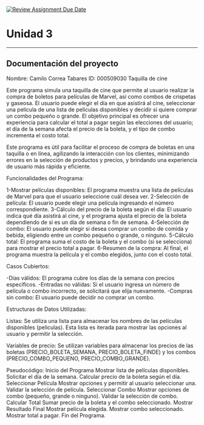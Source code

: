 [![Review Assignment Due Date](https://classroom.github.com/assets/deadline-readme-button-22041afd0340ce965d47ae6ef1cefeee28c7c493a6346c4f15d667ab976d596c.svg)](https://classroom.github.com/a/MuElT52l)
# Unidad 3
---
## Documentación del proyecto
Nombre:  Camilo Correa Tabares
ID:  000509030
    Taquilla de cine

Este programa simula una taquilla de cine que permite al usuario realizar la compra de boletos para películas de Marvel, así como combos de crispetas y gaseosa. El usuario puede elegir el día en que asistirá al cine, seleccionar una película de una lista de películas disponibles y decidir si quiere comprar un combo pequeño o grande.
El objetivo principal es ofrecer una experiencia para calcular el total a pagar según las elecciones del usuario; el día de la semana afecta el precio de la boleta, y el tipo de combo incrementa el costo total.

Este programa es útil para facilitar el proceso de compra de boletas en una taquilla o en línea, agilizando la interacción con los clientes, minimizando errores en la selección de productos y precios, y brindando una experiencia de usuario más rápida y eficiente.

Funcionalidades del Programa:

1-Mostrar películas disponibles: El programa muestra una lista de películas de Marvel para que el usuario seleccione cuál desea ver.
2-Selección de película: El usuario puede elegir una película ingresando el número correspondiente.
3-Cálculo del precio de la boleta según el día: El usuario indica qué día asistirá al cine, y el programa ajusta el precio de la boleta dependiendo de si es un día de semana o fin de semana.
4-Selección de combo: El usuario puede elegir si desea comprar un combo de comida y bebida, eligiendo entre un combo pequeño o grande, o ninguno.
5-Cálculo total: El programa suma el costo de la boleta y el combo (si se selecciona) para mostrar el precio total a pagar.
6-Resumen de la compra: Al final, el programa muestra la película y el combo elegidos, junto con el costo total.

Casos Cubiertos:

-Días válidos: El programa cubre los días de la semana con precios específicos.
-Entradas no válidas: Si el usuario ingresa un número de película o combo incorrecto, se solicitará que elija nuevamente.
-Compras sin combo: El usuario puede decidir no comprar un combo.

Estructuras de Datos Utilizadas:

Listas: Se utiliza una lista para almacenar los nombres de las películas disponibles (peliculas). Esta lista es iterada para mostrar las opciones al usuario y permitir la selección.

Variables de precio: Se utilizan variables para almacenar los precios de las boletas (PRECIO_BOLETA_SEMANA, PRECIO_BOLETA_FINDE) y los combos (PRECIO_COMBO_PEQUENO, PRECIO_COMBO_GRANDE).

Pseudocódigo:
Inicio del Programa
    Mostrar lista de películas disponibles.
    Solicitar el día de la semana.
    Calcular precio de la boleta según el día.
Seleccionar Película
    Mostrar opciones y permitir al usuario seleccionar una.
    Validar la selección de película.
Seleccionar Combo
    Mostrar opciones de combo (pequeño, grande o ninguno).
    Validar la selección de combo.
Calcular Total
    Sumar precio de la boleta y el combo seleccionado.
Mostrar Resultado Final
    Mostrar película elegida.
    Mostrar combo seleccionado.
    Mostrar total a pagar.
Fin del Programa.










